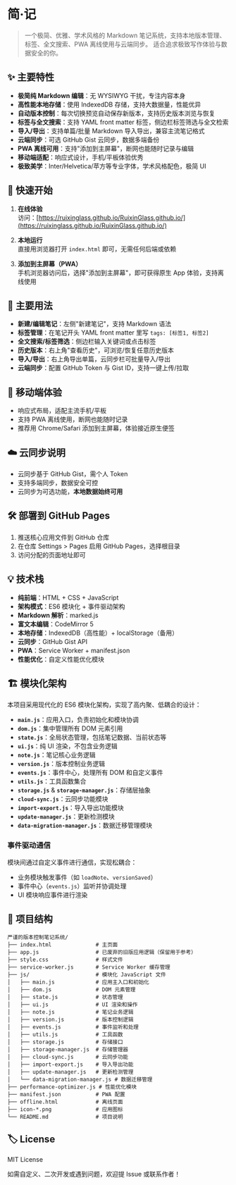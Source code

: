 # 简·记

> 一个极简、优雅、学术风格的 Markdown 笔记系统，支持本地版本管理、标签、全文搜索、PWA 离线使用与云端同步。
> 适合追求极致写作体验与数据安全的你。

## ✨ 主要特性

- **极简纯 Markdown 编辑**：无 WYSIWYG 干扰，专注内容本身
- **高性能本地存储**：使用 IndexedDB 存储，支持大数据量，性能优异
- **自动版本控制**：每次切换预览自动保存新版本，支持历史版本浏览与恢复
- **标签与全文搜索**：支持 YAML front matter 标签，侧边栏标签筛选与全文检索
- **导入/导出**：支持单篇/批量 Markdown 导入导出，兼容主流笔记格式
- **云端同步**：可选 GitHub Gist 云同步，数据多端备份
- **PWA 离线可用**：支持"添加到主屏幕"，断网也能随时记录与编辑
- **移动端适配**：响应式设计，手机/平板体验优秀
- **极致美学**：Inter/Helvetica/苹方等专业字体，学术风格配色，极简 UI

## 🚀 快速开始

1. **在线体验**  
   访问：[https://ruixinglass.github.io/RuixinGlass.github.io/](https://ruixinglass.github.io/RuixinGlass.github.io/)

2. **本地运行**  
   直接用浏览器打开 `index.html` 即可，无需任何后端或依赖

3. **添加到主屏幕（PWA）**  
   手机浏览器访问后，选择"添加到主屏幕"，即可获得原生 App 体验，支持离线使用

## 📝 主要用法

- **新建/编辑笔记**：左侧"新建笔记"，支持 Markdown 语法
- **标签管理**：在笔记开头 YAML front matter 里写 `tags: [标签1, 标签2]`
- **全文搜索/标签筛选**：侧边栏输入关键词或点击标签
- **历史版本**：右上角"查看历史"，可浏览/恢复任意历史版本
- **导入/导出**：右上角导出单篇，云同步栏可批量导入/导出
- **云端同步**：配置 GitHub Token 与 Gist ID，支持一键上传/拉取

## 📱 移动端体验

- 响应式布局，适配主流手机/平板
- 支持 PWA 离线使用，断网也能随时记录
- 推荐用 Chrome/Safari 添加到主屏幕，体验接近原生便签

## ☁️ 云同步说明

- 云同步基于 GitHub Gist，需个人 Token
- 支持多端同步，数据安全可控
- 云同步为可选功能，**本地数据始终可用**

## 🛠️ 部署到 GitHub Pages

1. 推送核心应用文件到 GitHub 仓库
2. 在仓库 Settings > Pages 启用 GitHub Pages，选择根目录
3. 访问分配的页面地址即可

## 💡 技术栈

- **纯前端**：HTML + CSS + JavaScript
- **架构模式**：ES6 模块化 + 事件驱动架构
- **Markdown 解析**：marked.js
- **富文本编辑**：CodeMirror 5
- **本地存储**：IndexedDB（高性能）+ localStorage（备用）
- **云同步**：GitHub Gist API
- **PWA**：Service Worker + manifest.json
- **性能优化**：自定义性能优化模块

## 🏗️ 模块化架构

本项目采用现代化的 ES6 模块化架构，实现了高内聚、低耦合的设计：

- **`main.js`**：应用入口，负责初始化和模块协调
- **`dom.js`**：集中管理所有 DOM 元素引用
- **`state.js`**：全局状态管理，包括笔记数据、当前状态等
- **`ui.js`**：纯 UI 渲染，不包含业务逻辑
- **`note.js`**：笔记核心业务逻辑
- **`version.js`**：版本控制业务逻辑
- **`events.js`**：事件中心，处理所有 DOM 和自定义事件
- **`utils.js`**：工具函数集合
- **`storage.js`** & **`storage-manager.js`**：存储层抽象
- **`cloud-sync.js`**：云同步功能模块
- **`import-export.js`**：导入导出功能模块
- **`update-manager.js`**：更新检测模块
- **`data-migration-manager.js`**：数据迁移管理模块

### 事件驱动通信

模块间通过自定义事件进行通信，实现松耦合：
- 业务模块触发事件（如 `loadNote`、`versionSaved`）
- 事件中心（`events.js`）监听并协调处理
- UI 模块响应事件进行渲染

## 🔧 项目结构

```
严谨的版本控制笔记系统/
├── index.html              # 主页面
├── app.js                  # 已废弃的旧版应用逻辑（保留用于参考）
├── style.css               # 样式文件
├── service-worker.js       # Service Worker 缓存管理
├── js/                     # 模块化 JavaScript 文件
│   ├── main.js             # 应用主入口和初始化
│   ├── dom.js              # DOM 元素管理
│   ├── state.js            # 状态管理
│   ├── ui.js               # UI 渲染和操作
│   ├── note.js             # 笔记业务逻辑
│   ├── version.js          # 版本控制逻辑
│   ├── events.js           # 事件监听和处理
│   ├── utils.js            # 工具函数
│   ├── storage.js          # 存储接口
│   ├── storage-manager.js  # 存储管理器
│   ├── cloud-sync.js       # 云同步功能
│   ├── import-export.js    # 导入导出功能
│   ├── update-manager.js   # 更新检测管理
│   └── data-migration-manager.js # 数据迁移管理
├── performance-optimizer.js # 性能优化模块
├── manifest.json           # PWA 配置
├── offline.html            # 离线页面
├── icon-*.png              # 应用图标
└── README.md               # 项目说明
```

## 🏷️ License

MIT License

如需自定义、二次开发或遇到问题，欢迎提 Issue 或联系作者！ 